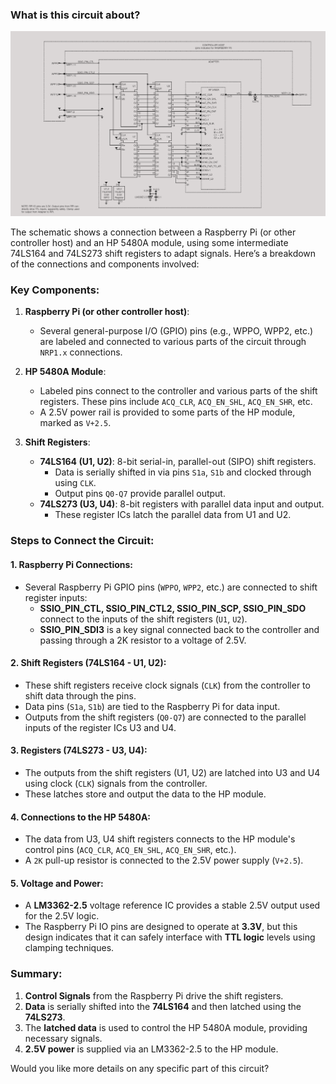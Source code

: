 ### What is this circuit about?

![image](/controller/images/controller-host.png)

The schematic shows a connection between a Raspberry Pi (or other controller host) and an HP 5480A module, using some intermediate 74LS164 and 74LS273 shift registers to adapt signals. Here’s a breakdown of the connections and components involved:

### Key Components:
1. **Raspberry Pi (or other controller host)**:
   - Several general-purpose I/O (GPIO) pins (e.g., WPPO, WPP2, etc.) are labeled and connected to various parts of the circuit through `NRP1.x` connections.

2. **HP 5480A Module**:
   - Labeled pins connect to the controller and various parts of the shift registers. These pins include `ACQ_CLR`, `ACQ_EN_SHL`, `ACQ_EN_SHR`, etc.
   - A 2.5V power rail is provided to some parts of the HP module, marked as `V+2.5`.

3. **Shift Registers**:
   - **74LS164 (U1, U2)**: 8-bit serial-in, parallel-out (SIPO) shift registers.
     - Data is serially shifted in via pins `S1a`, `S1b` and clocked through using `CLK`.
     - Output pins `Q0-Q7` provide parallel output.
   - **74LS273 (U3, U4)**: 8-bit registers with parallel data input and output.
     - These register ICs latch the parallel data from U1 and U2.

### Steps to Connect the Circuit:

#### 1. **Raspberry Pi Connections**:
   - Several Raspberry Pi GPIO pins (`WPPO`, `WPP2`, etc.) are connected to shift register inputs:
     - **SSIO_PIN_CTL, SSIO_PIN_CTL2, SSIO_PIN_SCP, SSIO_PIN_SDO** connect to the inputs of the shift registers (`U1`, `U2`).
     - **SSIO_PIN_SDI3** is a key signal connected back to the controller and passing through a 2K resistor to a voltage of 2.5V.

#### 2. **Shift Registers (74LS164 - U1, U2)**:
   - These shift registers receive clock signals (`CLK`) from the controller to shift data through the pins.
   - Data pins (`S1a`, `S1b`) are tied to the Raspberry Pi for data input.
   - Outputs from the shift registers (`Q0-Q7`) are connected to the parallel inputs of the register ICs U3 and U4.

#### 3. **Registers (74LS273 - U3, U4)**:
   - The outputs from the shift registers (U1, U2) are latched into U3 and U4 using clock (`CLK`) signals from the controller.
   - These latches store and output the data to the HP module.

#### 4. **Connections to the HP 5480A**:
   - The data from U3, U4 shift registers connects to the HP module's control pins (`ACQ_CLR`, `ACQ_EN_SHL`, `ACQ_EN_SHR`, etc.).
   - A `2K` pull-up resistor is connected to the 2.5V power supply (`V+2.5`).

#### 5. **Voltage and Power**:
   - A **LM3362-2.5** voltage reference IC provides a stable 2.5V output used for the 2.5V logic.
   - The Raspberry Pi IO pins are designed to operate at **3.3V**, but this design indicates that it can safely interface with **TTL logic** levels using clamping techniques.

### Summary:
1. **Control Signals** from the Raspberry Pi drive the shift registers.
2. **Data** is serially shifted into the **74LS164** and then latched using the **74LS273**.
3. The **latched data** is used to control the HP 5480A module, providing necessary signals.
4. **2.5V power** is supplied via an LM3362-2.5 to the HP module.

Would you like more details on any specific part of this circuit?